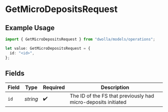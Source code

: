 # GetMicroDepositsRequest

## Example Usage

```typescript
import { GetMicroDepositsRequest } from "dwolla/models/operations";

let value: GetMicroDepositsRequest = {
  id: "<id>",
};
```

## Fields

| Field                                                         | Type                                                          | Required                                                      | Description                                                   |
| ------------------------------------------------------------- | ------------------------------------------------------------- | ------------------------------------------------------------- | ------------------------------------------------------------- |
| `id`                                                          | *string*                                                      | :heavy_check_mark:                                            | The ID of the FS that previously had micro-deposits initiated |